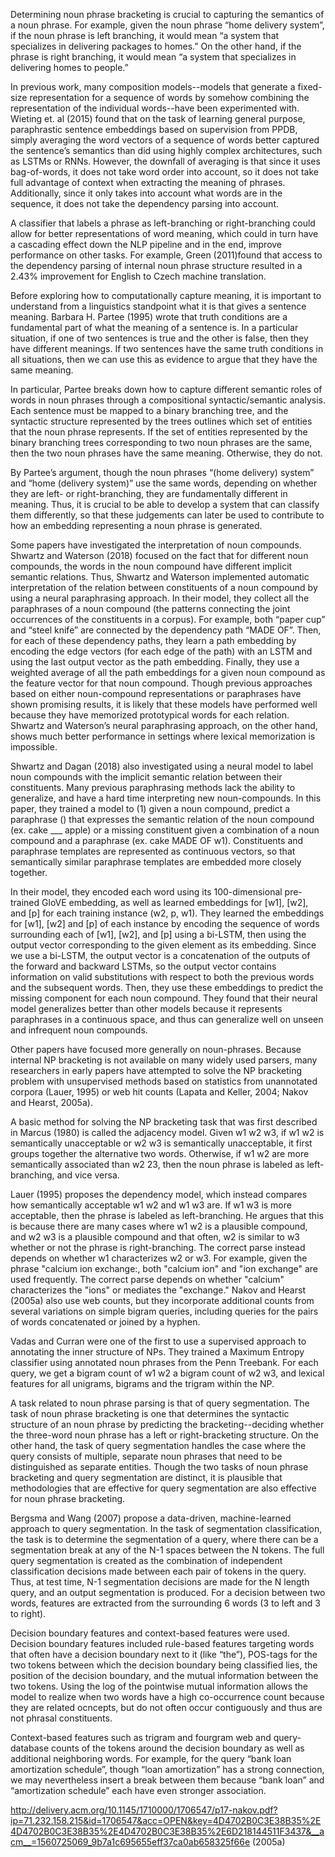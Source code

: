 Determining noun phrase bracketing is crucial to capturing the semantics of a noun phrase. For example, given the noun phrase “home delivery system”, if the noun phrase is left branching, it would mean “a system that specializes in delivering packages to homes.” On the other hand, if the phrase is right branching, it would mean “a system that specializes in delivering homes to people.” 

In previous work, many composition models--models that generate a fixed-size representation for a sequence of words by somehow combining the representation of the individual words--have been experimented with. Wieting et. al (2015) found that on the task of learning general purpose, paraphrastic sentence embeddings based on supervision from PPDB, simply averaging the word vectors of a sequence of words better captured the sentence’s semantics than did using highly complex architectures, such as LSTMs or RNNs. However, the downfall of averaging is that since it uses bag-of-words, it does not take word order into account, so it does not take full advantage of context when extracting the meaning of phrases. Additionally, since it only takes into account what words are in the sequence, it does not take the dependency parsing into account. 

A classifier that labels a phrase as left-branching or right-branching could allow for better representations of word meaning, which could in turn have a cascading effect down the NLP pipeline and in the end, improve performance on other tasks. For example, Green (2011)found that access to the dependency parsing of internal noun phrase structure resulted in a 2.43% improvement for English to Czech machine translation.

Before exploring how to computationally capture meaning, it is important to understand from a linguistics standpoint what it is that gives a sentence meaning. Barbara H. Partee (1995) wrote that truth conditions are a fundamental part of what the meaning of a sentence is. In a particular situation, if one of two sentences is true and the other is false, then they have different meanings. If two sentences have the same truth conditions in all situations, then we can use this as evidence to argue that they have the same meaning. 

In particular, Partee breaks down how to capture different semantic roles of words in noun phrases through a compositional syntactic/semantic analysis. Each sentence must be mapped to a binary branching tree, and the syntactic structure represented by the trees outlines which set of entities that the noun phrase represents. If the set of entities represented by the binary branching trees corresponding to two noun phrases are the same, then the two noun phrases have the same meaning. Otherwise, they do not.

By Partee’s argument, though the noun phrases “(home delivery) system” and “home (delivery system)” use the same words, depending on whether they are left- or right-branching, they are fundamentally different in meaning. Thus, it is crucial to be able to develop a system that can classify them differently, so that these judgements can later be used to contribute to how an embedding representing a noun phrase is generated.

Some papers have investigated the interpretation of noun compounds. Shwartz and Waterson (2018) focused on the fact that for different noun compounds, the words in the noun compound have different implicit semantic relations. Thus, Shwartz and Waterson implemented automatic interpretation of the relation between constituents of a noun compound by using a neural paraphrasing approach. In their model, they collect all the paraphrases of a noun compound (the patterns connecting the joint occurrences of the constituents in a corpus). For example, both “paper cup” and “steel knife” are connected by the dependency path “MADE OF”. Then, for each of these dependency paths, they learn a path embedding by encoding the edge vectors (for each edge of the path) with an LSTM and using the last output vector as the path embedding. Finally, they use a weighted average of all the path embeddings for a given noun compound as the feature vector for that noun compound. Though previous approaches based on either noun-compound representations or paraphrases have shown promising results, it is likely that these models have performed well because they have memorized prototypical words for each relation. Shwartz and Waterson’s neural paraphrasing approach, on the other hand, shows much better performance in settings where lexical memorization is impossible.

Shwartz and Dagan (2018) also investigated using a neural model to label noun compounds with the implicit semantic relation between their constituents. Many previous paraphrasing methods lack the ability to generalize, and have a hard time interpreting new noun-compounds. In this paper, they trained a model to (1) given a noun compound, predict a paraphrase () that expresses the semantic relation of the noun compound (ex. cake ___ apple) or a missing constituent given a combination of a noun compound and a paraphrase (ex. cake MADE OF w1). Constituents and paraphrase templates are represented as continuous vectors, so that semantically similar paraphrase templates are embedded more closely together. 

In their model, they encoded each word using its 100-dimensional pre-trained GloVE embedding, as well as learned embeddings for [w1], [w2], and [p] for each training instance (w2, p, w1). They learned the embeddings for [w1], [w2] and [p] of each instance by encoding the sequence of words surrounding each of [w1], [w2], and [p] using a bi-LSTM, then using the output vector corresponding to the given element as its embedding. Since we use a bi-LSTM, the output vector is a concatenation of the outputs of the forward and backward LSTMs, so the output vector contains information on valid substitutions with respect to both the previous words and the subsequent words. Then, they use these embeddings to predict the missing component for each noun compound. They found that their neural model generalizes better than other models because it represents paraphrases in a continuous space, and thus can generalize well on unseen and infrequent noun compounds. 

Other papers have focused more generally on noun-phrases. Because internal NP bracketing is not available on many widely used parsers, many researchers in early papers have attempted to solve the NP bracketing problem with unsupervised methods based on statistics from unannotated corpora (Lauer, 1995) or web hit counts (Lapata and Keller, 2004; Nakov and Hearst, 2005a).

A basic method for solving the NP bracketing task that was first described in Marcus (1980) is called the adjacency model. Given w1 w2 w3, if w1 w2 is semantically unacceptable or w2 w3 is semantically unacceptable, it first groups together the alternative two words. Otherwise, if w1 w2 are more semantically associated than w2 23, then the noun phrase is labeled as left-branching, and vice versa.

Lauer (1995) proposes the dependency model, which instead compares how semantically acceptable w1 w2 and w1 w3 are. If w1 w3 is more acceptable, then the phrase is labeled as left-branching. He argues that this is because there are many cases where w1 w2 is a plausible compound, and w2 w3 is a plausible compound and that often, w2 is similar to w3 whether or not the phrase is right-branching. The correct parse instead depends on whether w1 characterizes w2 or w3. For example, given the phrase "calcium ion exchange:, both "calcium ion" and "ion exchange" are used frequently. The correct parse depends on whether "calcium" characterizes the "ions" or mediates the "exchange." Nakov and Hearst (2005a) also use web counts, but they incorporate additional counts from several variations on simple bigram queries, including queries for the pairs of words concatenated or joined by a hyphen.

Vadas and Curran were one of the first to use a supervised approach to annotating the inner structure of NPs. They trained a Maximum Entropy classifier using annotated noun phrases from the Penn Treebank. For each query, we get a bigram count of w1 w2 a bigram count of w2 w3, and lexical features for all unigrams, bigrams and the trigram within the NP.

A task related to noun phrase parsing is that of query segmentation. The task of noun phrase bracketing is one that determines the syntactic structure of an noun phrase by predicting the bracketing--deciding whether the three-word noun phrase has a left or right-bracketing structure. On the other hand, the task of query segmentation handles the case where the query consists of multiple, separate noun phrases that need to be distinguished as separate entities. Though the two tasks of noun phrase bracketing and query segmentation are distinct, it is plausible that methodologies that are effective for query segmentation are also effective for noun phrase bracketing. 

Bergsma and Wang (2007) propose a data-driven, machine-learned approach to query segmentation. In the task of segmentation classification, the task is to determine the segmentation of a query, where there can be a segmentation break at any of the N-1 spaces between the N tokens. The full query segmentation is created as the combination of independent classification decisions made between each pair of tokens in the query. Thus, at test time, N-1 segmentation decisions are made for the N length query, and an output segmentation is produced. For a decision between two words, features are extracted from the surrounding 6 words (3 to left and 3 to right). 

Decision boundary features and context-based features were used. Decision boundary features included  rule-based features targeting words that often have a decision boundary next to it (like “the”), POS-tags for the two tokens between which the decision boundary being classified lies, the position of the decision boundary, and the mutual information between the two tokens. Using the log of the pointwise mutual information allows the model to realize when two words have a high co-occurrence count because they are related ocncepts, but do not often occur contiguously and thus are not phrasal constituents. 

Context-based features such as trigram and fourgram web and query-database counts of the tokens around the decision boundary as well as additional neighboring words. For example, for the query “bank loan amortization schedule”, though “loan amortization” has a strong connection, we may nevertheless insert a break between them because “bank loan” and “amortization schedule” each have even stronger association.

http://delivery.acm.org/10.1145/1710000/1706547/p17-nakov.pdf?ip=71.232.158.215&id=1706547&acc=OPEN&key=4D4702B0C3E38B35%2E4D4702B0C3E38B35%2E4D4702B0C3E38B35%2E6D218144511F3437&__acm__=1560725069_9b7a1c695655eff37ca0ab658325f66e (2005a)
